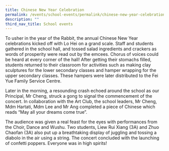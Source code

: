 ```yaml
---
title: Chinese New Year Celebration
permalink: /events/school-events/permalink/chinese-new-year-celebration/
description: ""
third_nav_title: School events
---
```

To usher in the year of the Rabbit, the annual Chinese New Year celebrations kicked off with Lo Hei on a grand scale. Staff and students gathered in the school hall, and tossed salad ingredients and crackers as words of prosperity were read out by the emcees. Chorus of voices could be heard at every corner of the hall! After getting their stomachs filled, students returned to their classroom for activities such as making clay sculptures for the lower secondary classes and hamper wrapping for the upper secondary classes. These hampers were later distributed to the Fei Yue Family Service Centre.

Later in the morning, a resounding crash echoed around the school as our Principal, Mr Cheng, struck a gong to signal the commencement of the concert. In collaboration with the Art Club, the school leaders, Mr Cheng, Mdm Hartati, Mdm Lee and Mr Ang completed a piece of Chinese which reads “May all your dreams come true”. 

The audience was given a real feast for the eyes with performances from the Choir, Dance and Wushu. Two students, Liew Rui Xiang (3A) and Zhuo Chaofan (3A) also put up a breathtaking display of juggling and tossing a diabolo in the air using a string. The concert concluded with the launching of confetti poppers. Everyone was in high spirits!